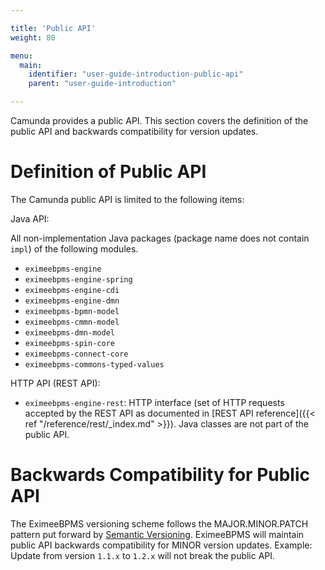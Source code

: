 ```yaml
---

title: 'Public API'
weight: 80

menu:
  main:
    identifier: "user-guide-introduction-public-api"
    parent: "user-guide-introduction"

---
```



Camunda provides a public API. This section covers the definition of the public API and backwards compatibility for version updates.


# Definition of Public API

The Camunda public API is limited to the following items:

Java API: 

All non-implementation Java packages (package name does not contain `impl`) of the following modules.

* `eximeebpms-engine`
* `eximeebpms-engine-spring`
* `eximeebpms-engine-cdi`
* `eximeebpms-engine-dmn`
* `eximeebpms-bpmn-model`
* `eximeebpms-cmmn-model`
* `eximeebpms-dmn-model`
* `eximeebpms-spin-core`
* `eximeebpms-connect-core`
* `eximeebpms-commons-typed-values`

HTTP API (REST API):

* `eximeebpms-engine-rest`: HTTP interface (set of HTTP requests accepted by the REST API as documented in [REST API reference]({{< ref "/reference/rest/_index.md" >}}). Java classes are not part of the public API.


# Backwards Compatibility for Public API

The EximeeBPMS versioning scheme follows the MAJOR.MINOR.PATCH pattern put forward by [Semantic Versioning](http://semver.org/). EximeeBPMS will maintain public API backwards compatibility for MINOR version updates. Example: Update from version `1.1.x` to `1.2.x` will not break the public API.
